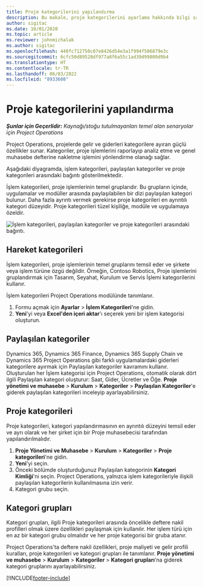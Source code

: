 ```yaml
---
title: Proje kategorilerini yapılandırma
description: Bu makale, proje kategorilerini ayarlama hakkında bilgi sağlar.
author: sigitac
ms.date: 10/01/2020
ms.topic: article
ms.reviewer: johnmichalak
ms.author: sigitac
ms.openlocfilehash: 440fc712750c07e8426d54e3a1f994f506879e3c
ms.sourcegitcommit: 6cfc50d89528df977a8f6a55c1ad39d99800d9b4
ms.translationtype: HT
ms.contentlocale: tr-TR
ms.lasthandoff: 06/03/2022
ms.locfileid: "8933608"
---
```

# <a name="configure-project-categories"></a>Proje kategorilerini yapılandırma

_**Şunlar için Geçerlidir:** Kaynağı/stoğu tutulmayanları temel alan senaryolar için Project Operations_

Project Operations, projelerde gelir ve giderleri kategorilere ayıran güçlü özellikler sunar. Kategoriler, proje işlemlerini raporlayıp analiz etme ve genel muhasebe defterine nakletme işlemini yönlendirme olanağı sağlar.

Aşağıdaki diyagramda, işlem kategorileri, paylaşılan kategoriler ve proje kategorileri arasındaki bağıntı gösterilmektedir. 

İşlem kategorileri, proje işlemlerinin temel gruplarıdır. Bu grupların içinde, uygulamalar ve modüller arasında paylaşılabilen bir dizi paylaşılan kategori bulunur. Daha fazla ayrıntı vermek gerekirse proje kategorileri en ayrıntılı kategori düzeyidir. Proje kategorileri tüzel kişiliğe, modüle ve uygulamaya özeldir.

![İşlem kategorileri, paylaşılan kategoriler ve proje kategorileri arasındaki bağıntı.](media/project-categories.png)

## <a name="transaction-categories"></a>Hareket kategorileri

İşlem kategorileri, proje işlemlerinin temel gruplarını temsil eder ve şirkete veya işlem türüne özgü değildir. Örneğin, Contoso Robotics, Proje işlemlerini gruplandırmak için Tasarım, Seyahat, Kurulum ve Servis İşlemi kategorilerini kullanır.

İşlem kategorileri Project Operations modülünde tanımlanır. 
1. Formu açmak için **Ayarlar** \> **İşlem Kategorileri**'ne gidin. 
2. **Yeni**'yi veya **Excel'den içeri aktar**'ı seçerek yeni bir işlem kategorisi oluşturun.

## <a name="shared-categories"></a>Paylaşılan kategoriler

Dynamics 365, Dynamics 365 Finance, Dynamics 365 Supply Chain ve Dynamics 365 Project Operations gibi farklı uygulamalardaki giderleri kategorilere ayırmak için Paylaşılan kategoriler kavramını kullanır. Oluşturulan her İşlem kategorisi için Project Operations, otomatik olarak dört ilgili Paylaşılan kategori oluşturur: Saat, Gider, Ücretler ve Öğe. **Proje yönetimi ve muhasebe** \> **Kurulum** \> **Kategoriler** \> **Paylaşılan Kategoriler**'e giderek paylaşılan kategorileri inceleyip ayarlayabilirsiniz.

## <a name="project-categories"></a>Proje kategorileri

Proje kategorileri, kategori yapılandırmasının en ayrıntılı düzeyini temsil eder ve ayrı olarak ve her şirket için bir Proje muhasebecisi tarafından yapılandırılmalıdır.

1. **Proje Yönetimi ve Muhasebe** \> **Kurulum** \> **Kategoriler** \> **Proje kategorileri**'ne gidin.
2. **Yeni**'yi seçin.
3. Önceki bölümde oluşturduğunuz Paylaşılan kategorinin **Kategori Kimliği**'ni seçin. Project Operations, yalnızca işlem kategorileriyle ilişkili paylaşılan kategorilerin kullanılmasına izin verir.
4. Kategori grubu seçin.

## <a name="category-groups"></a>Kategori grupları

Kategori grupları, ilgili Proje kategorileri arasında öncelikle deftere nakil profilleri olmak üzere özellikleri paylaşmak için kullanılır. Her işlem türü için en az bir kategori grubu olmalıdır ve her proje kategorisi bir gruba atanır.

Project Operations'ta deftere nakil özellikleri, proje maliyeti ve gelir profili kuralları, proje kategorileri ve kategori grupları ile tanımlanır. **Proje yönetimi ve muhasebe** \> **Kurulum** \> **Kategoriler** \> **Kategori grupları**'na giderek kategori gruplarını ayarlayabilirsiniz.


[!INCLUDE[footer-include](../includes/footer-banner.md)]